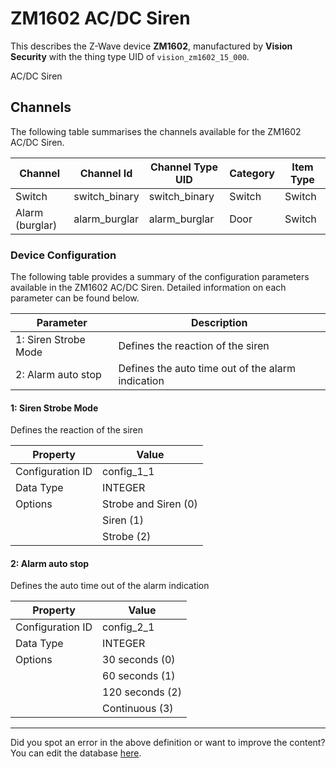 
# ZM1602 AC/DC Siren

This describes the Z-Wave device **ZM1602**, manufactured by **Vision Security** with the thing type UID of ```vision_zm1602_15_000```. 

AC/DC Siren

## Channels
The following table summarises the channels available for the ZM1602 AC/DC Siren.

| Channel | Channel Id | Channel Type UID | Category | Item Type |
|---------|------------|------------------|----------|-----------|
| Switch | switch_binary | switch_binary | Switch | Switch |
| Alarm (burglar) | alarm_burglar | alarm_burglar | Door | Switch |




### Device Configuration
The following table provides a summary of the configuration parameters available in the ZM1602 AC/DC Siren.
Detailed information on each parameter can be found below.

| Parameter   | Description |
|-------------|-------------|
| 1: Siren Strobe Mode | Defines the reaction of the siren |
| 2: Alarm auto stop | Defines the auto time out of the alarm indication |




#### 1: Siren Strobe Mode

Defines the reaction of the siren


| Property         | Value    |
|------------------|----------|
| Configuration ID | config_1_1 |
| Data Type        | INTEGER || Default Value | 0 |
| Options | Strobe and Siren (0) |
|  | Siren (1) |
|  | Strobe (2) |






#### 2: Alarm auto stop

Defines the auto time out of the alarm indication


| Property         | Value    |
|------------------|----------|
| Configuration ID | config_2_1 |
| Data Type        | INTEGER || Default Value | 0 |
| Options | 30 seconds (0) |
|  | 60 seconds (1) |
|  | 120 seconds (2) |
|  | Continuous (3) |






---

Did you spot an error in the above definition or want to improve the content?
You can edit the database [here](http://www.cd-jackson.com/index.php/zwave/zwave-device-database/zwave-device-list/devicesummary/110).

